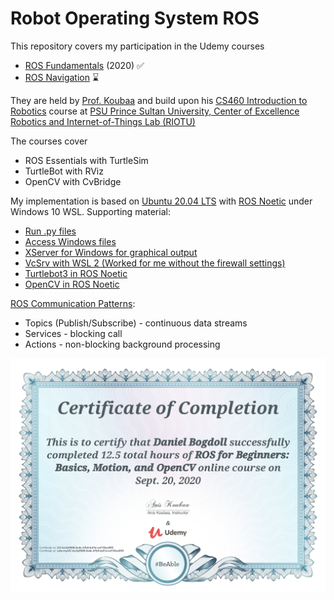 # Robot Operating System ROS
This repository covers my participation in the Udemy courses
- [ROS Fundamentals](https://www.udemy.com/course/ros-essentials/) (2020) :white_check_mark:
- [ROS Navigation](https://www.udemy.com/course/ros-navigation/) :hourglass:

They are held by [Prof. Koubaa](https://www.psu.edu.sa/faculty-details/335) and build upon his [CS460 Introduction to Robotics](https://www.psu.edu.sa/CCIS/cs-cd) course at [PSU Prince Sultan University, Center of Excellence Robotics and Internet-of-Things Lab (RIOTU)](https://www.riotu-lab.org/)

The courses cover
- ROS Essentials with TurtleSim
- TurtleBot with RViz
- OpenCV with CvBridge

My implementation is based on [Ubuntu 20.04 LTS](https://releases.ubuntu.com/20.04/) with [ROS Noetic](http://wiki.ros.org/noetic/Installation/Ubuntu) under Windows 10 WSL. Supporting material:
- [Run .py files](https://answers.ros.org/question/10412/no-such-file-or-directory-when-using-rosrun/)
- [Access Windows files](https://www.howtogeek.com/261383/how-to-access-your-ubuntu-bash-files-in-windows-and-your-windows-system-drive-in-bash/)
- [XServer for Windows for graphical output](https://janbernloehr.de/2017/06/10/ros-windows)
- [VcSrv with WSL 2 (Worked for me without the firewall settings)](https://github.com/microsoft/WSL/issues/4106#issuecomment-658879517)
- [Turtlebot3 in ROS Noetic](https://automaticaddison.com/how-to-launch-the-turtlebot3-simulation-with-ros/)
- [OpenCV in ROS Noetic](https://automaticaddison.com/working-with-ros-and-opencv-in-ros-noetic/)

[ROS Communication Patterns](http://wiki.ros.org/ROS/Patterns/Communication):
- Topics (Publish/Subscribe) - continuous data streams
- Services - blocking call
- Actions - non-blocking background processing

![ROS Certificate I](ros_1.jpg)
